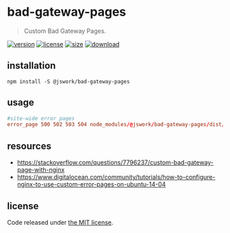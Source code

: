 # bad-gateway-pages
> Custom Bad Gateway Pages.

[![version][version-image]][version-url]
[![license][license-image]][license-url]
[![size][size-image]][size-url]
[![download][download-image]][download-url]


## installation
```shell
npm install -S @jswork/bad-gateway-pages
```

## usage
```conf
#site-wide error pages
error_page 500 502 503 504 node_modules/@jswork/bad-gateway-pages/dist/502.html;
```

## resources
- https://stackoverflow.com/questions/7796237/custom-bad-gateway-page-with-nginx
- https://www.digitalocean.com/community/tutorials/how-to-configure-nginx-to-use-custom-error-pages-on-ubuntu-14-04

## license
Code released under [the MIT license](https://github.com/afeiship/bad-gateway-pages/blob/master/LICENSE.txt).

[version-image]: https://img.shields.io/npm/v/@jswork/bad-gateway-pages
[version-url]: https://npmjs.org/package/@jswork/bad-gateway-pages

[license-image]: https://img.shields.io/npm/l/@jswork/bad-gateway-pages
[license-url]: https://github.com/afeiship/bad-gateway-pages/blob/master/LICENSE.txt

[size-image]: https://img.shields.io/bundlephobia/minzip/@jswork/bad-gateway-pages
[size-url]: https://github.com/afeiship/bad-gateway-pages/blob/master/dist/bad-gateway-pages.min.js

[download-image]: https://img.shields.io/npm/dm/@jswork/bad-gateway-pages
[download-url]: https://www.npmjs.com/package/@jswork/bad-gateway-pages
